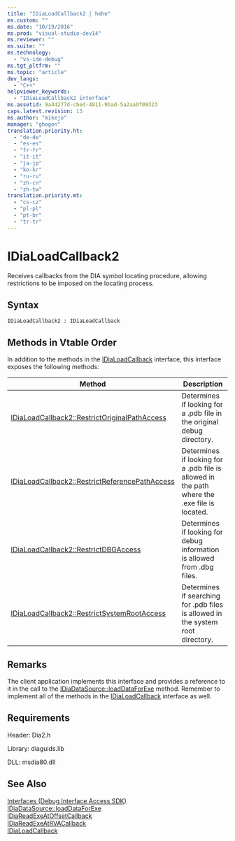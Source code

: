 ```yaml
---
title: "IDiaLoadCallback2 | hehe"
ms.custom: ""
ms.date: "10/19/2016"
ms.prod: "visual-studio-dev14"
ms.reviewer: ""
ms.suite: ""
ms.technology: 
  - "vs-ide-debug"
ms.tgt_pltfrm: ""
ms.topic: "article"
dev_langs: 
  - "C++"
helpviewer_keywords: 
  - "IDiaLoadCallback2 interface"
ms.assetid: 9a44277d-cbed-4811-9bad-5a2aa0f09323
caps.latest.revision: 13
ms.author: "mikejo"
manager: "ghogen"
translation.priority.ht: 
  - "de-de"
  - "es-es"
  - "fr-fr"
  - "it-it"
  - "ja-jp"
  - "ko-kr"
  - "ru-ru"
  - "zh-cn"
  - "zh-tw"
translation.priority.mt: 
  - "cs-cz"
  - "pl-pl"
  - "pt-br"
  - "tr-tr"
---
```

# IDiaLoadCallback2
Receives callbacks from the DIA symbol locating procedure, allowing restrictions to be imposed on the locating process.  
  
## Syntax  
  
```  
IDiaLoadCallback2 : IDiaLoadCallback  
```  
  
## Methods in Vtable Order  
 In addition to the methods in the [IDiaLoadCallback](../debug-interface-access/idialoadcallback.md) interface, this interface exposes the following methods:  
  
|Method|Description|  
|------------|-----------------|  
|[IDiaLoadCallback2::RestrictOriginalPathAccess](../debug-interface-access/idialoadcallback2--restrictoriginalpathaccess.md)|Determines if looking for a .pdb file in the original debug directory.|  
|[IDiaLoadCallback2::RestrictReferencePathAccess](../debug-interface-access/idialoadcallback2--restrictreferencepathaccess.md)|Determines if looking for a .pdb file is allowed in the path where the .exe file is located.|  
|[IDiaLoadCallback2::RestrictDBGAccess](../debug-interface-access/idialoadcallback2--restrictdbgaccess.md)|Determines if looking for debug information is allowed from .dbg files.|  
|[IDiaLoadCallback2::RestrictSystemRootAccess](../debug-interface-access/idialoadcallback2--restrictsystemrootaccess.md)|Determines if searching for .pdb files is allowed in the system root directory.|  
  
## Remarks  
 The client application implements this interface and provides a reference to it in the call to the [IDiaDataSource::loadDataForExe](../debug-interface-access/idiadatasource--loaddataforexe.md) method. Remember to implement all of the methods in the [IDiaLoadCallback](../debug-interface-access/idialoadcallback.md) interface as well.  
  
## Requirements  
 Header: Dia2.h  
  
 Library: diaguids.lib  
  
 DLL: msdia80.dll  
  
## See Also  
 [Interfaces (Debug Interface Access SDK)](../debug-interface-access/interfaces--debug-interface-access-sdk-.md)   
 [IDiaDataSource::loadDataForExe](../debug-interface-access/idiadatasource--loaddataforexe.md)   
 [IDiaReadExeAtOffsetCallback](../debug-interface-access/idiareadexeatoffsetcallback.md)   
 [IDiaReadExeAtRVACallback](../debug-interface-access/idiareadexeatrvacallback.md)   
 [IDiaLoadCallback](../debug-interface-access/idialoadcallback.md)